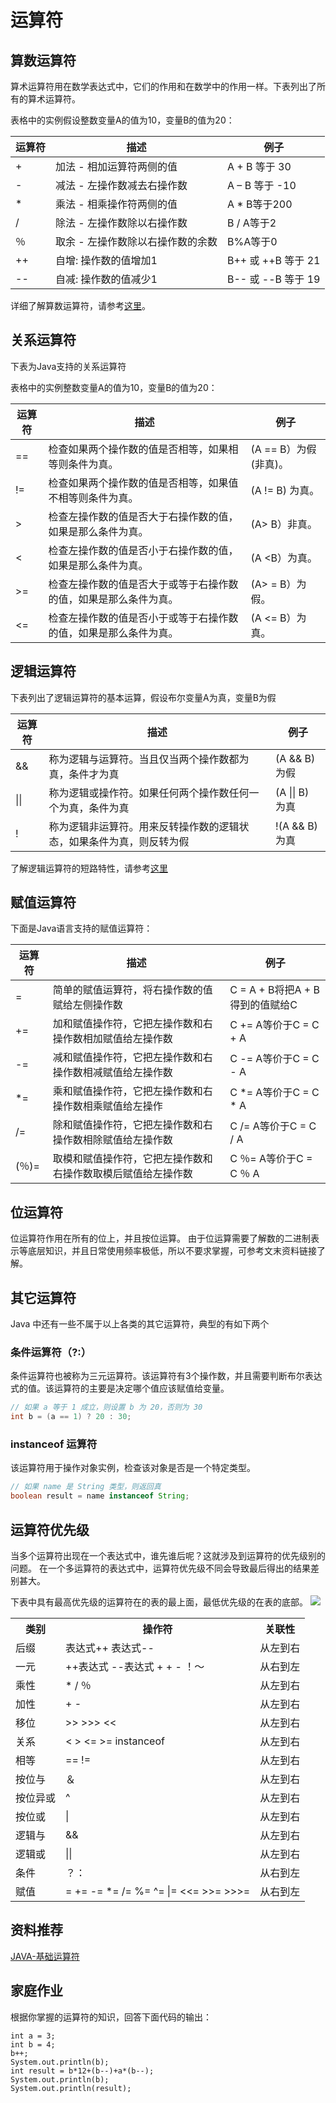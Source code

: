 # 运算符

## 算数运算符
算术运算符用在数学表达式中，它们的作用和在数学中的作用一样。下表列出了所有的算术运算符。

表格中的实例假设整数变量A的值为10，变量B的值为20：

|运算符|描述|例子|
|-----|----|----|
|+	|加法 - 相加运算符两侧的值|	A + B 等于 30|
|-	|减法 - 左操作数减去右操作数|A – B 等于 -10|
|*	|乘法 - 相乘操作符两侧的值|A * B等于200|
|/	|除法 - 左操作数除以右操作数|B / A等于2|
|％	|取余 - 左操作数除以右操作数的余数|B%A等于0|
|++	|自增: 操作数的值增加1|B++ 或 ++B 等于 21|
|--	|自减: 操作数的值减少1|B-- 或 --B 等于 19|

详细了解算数运算符，请参考[这里](https://www.math.uni-hamburg.de/doc/java/tutorial/java/nutsandbolts/arithmetic.html)。

## 关系运算符
下表为Java支持的关系运算符

表格中的实例整数变量A的值为10，变量B的值为20：


|运算符|	描述|	例子|
|-----|-----|------|
|==	|检查如果两个操作数的值是否相等，如果相等则条件为真。|(A == B）为假(非真)。|
|!=	|检查如果两个操作数的值是否相等，如果值不相等则条件为真。|(A != B) 为真。|
|\>|检查左操作数的值是否大于右操作数的值，如果是那么条件为真。|(A> B）非真。|
|< 	|检查左操作数的值是否小于右操作数的值，如果是那么条件为真。|(A <B）为真。|
|\>=|检查左操作数的值是否大于或等于右操作数的值，如果是那么条件为真。	|(A> = B）为假。|
|<=	|检查左操作数的值是否小于或等于右操作数的值，如果是那么条件为真。|(A <= B）为真。|

## 逻辑运算符
下表列出了逻辑运算符的基本运算，假设布尔变量A为真，变量B为假

|运算符|	描述|	例子|
|-----|-----|------|
|&&	|称为逻辑与运算符。当且仅当两个操作数都为真，条件才为真|(A && B) 为假|
|&verbar;&verbar;|称为逻辑或操作符。如果任何两个操作数任何一个为真，条件为真|(A &verbar;&verbar; B) 为真|
|! |称为逻辑非运算符。用来反转操作数的逻辑状态，如果条件为真，则反转为假|!(A && B) 为真|

了解逻辑运算符的短路特性，请参考[这里](http://cs-fundamentals.com/java-programming/java-logical-operators.php#logical-operators)

## 赋值运算符
下面是Java语言支持的赋值运算符：

|运算符|	描述	|例子|
|-----|-----|-----|
|=	|简单的赋值运算符，将右操作数的值赋给左侧操作数	|C = A + B将把A + B得到的值赋给C|
|+=|	加和赋值操作符，它把左操作数和右操作数相加赋值给左操作数|	C += A等价于C = C + A|
|-=|	减和赋值操作符，它把左操作数和右操作数相减赋值给左操作数|	C -= A等价于C = C - A|
|*=|	乘和赋值操作符，它把左操作数和右操作数相乘赋值给左操作|	C *= A等价于C = C * A|
|/=|	除和赋值操作符，它把左操作数和右操作数相除赋值给左操作数|	C /= A等价于C = C / A|
|(％)=|	取模和赋值操作符，它把左操作数和右操作数取模后赋值给左操作数|	C ％= A等价于C = C ％ A|

## 位运算符
位运算符作用在所有的位上，并且按位运算。
由于位运算需要了解数的二进制表示等底层知识，并且日常使用频率极低，所以不要求掌握，可参考文末资料链接了解。

## 其它运算符
Java 中还有一些不属于以上各类的其它运算符，典型的有如下两个

### 条件运算符（?:）
条件运算符也被称为三元运算符。该运算符有3个操作数，并且需要判断布尔表达式的值。该运算符的主要是决定哪个值应该赋值给变量。
```java
// 如果 a 等于 1 成立，则设置 b 为 20，否则为 30
int b = (a == 1) ? 20 : 30;
```

### instanceof 运算符
该运算符用于操作对象实例，检查该对象是否是一个特定类型。
```java
// 如果 name 是 String 类型，则返回真
boolean result = name instanceof String;
```

## 运算符优先级
当多个运算符出现在一个表达式中，谁先谁后呢？这就涉及到运算符的优先级别的问题。
在一个多运算符的表达式中，运算符优先级不同会导致最后得出的结果差别甚大。

下表中具有最高优先级的运算符在的表的最上面，最低优先级的在表的底部。
![](http://wx3.sinaimg.cn/large/006gcYUpgy1fyedlgu8ipj30ys0pktc8.jpg)
<table>
        <tr>
            <th>类别</th>
            <th>操作符</th>
            <th>关联性</th>
        </tr>
        <tr>
            <td>后缀</td>
            <td>表达式++ 表达式--</td>
            <td>从左到右</td>
        </tr>
        <tr>
            <td>一元</td>
            <td>++表达式 --表达式 + + - ！〜</td>
            <td>从右到左</td>
        </tr>
        <tr>
            <td>乘性</td>
            <td>* / ％</td>
            <td>从左到右</td>
        </tr>
        <tr>
            <td>加性</td>
            <td>+ -</td>
            <td>从左到右</td>
        </tr>
        <tr>
            <td>移位</td>
            <td>>> >>>  <<</td>
            <td>从左到右</td>
        </tr>
        <tr>
            <td>关系</td>
            <td>< > <= >= instanceof</td>
            <td>从左到右</td>
        </tr>
        <tr>
            <td>相等</td>
            <td>==  !=</td>
            <td>从左到右</td>
        </tr>
        <tr>
            <td>按位与</td>
            <td>＆</td>
            <td>从左到右</td>
        </tr>
        <tr>
            <td>按位异或</td>
            <td>^</td>
            <td>从左到右</td>
        </tr>
        <tr>
            <td>按位或</td>
            <td>|</td>
            <td>从左到右</td>
        </tr>
        <tr>
            <td>逻辑与</td>
            <td>&&</td>
            <td>从左到右</td>
        </tr>
        <tr>
            <td>逻辑或</td>
            <td>||</td>
            <td>从左到右</td>
        </tr>
        <tr>
            <td>条件</td>
            <td>？：</td>
            <td>从右到左</td>
        </tr>
        <tr>
            <td>赋值</td>
            <td>= += -= *= /= %= ^= |= <<= >>= >>>=</td>
            <td>从右到左</td>
        </tr>
</table>

## 资料推荐

[JAVA-基础运算符](https://www.tutorialspoint.com/java/java_basic_operators.htm)

## 家庭作业
根据你掌握的运算符的知识，回答下面代码的输出：
```
int a = 3;
int b = 4;
b++;
System.out.println(b);
int result = b*12+(b--)+a*(b--);
System.out.println(b);
System.out.println(result);
```
